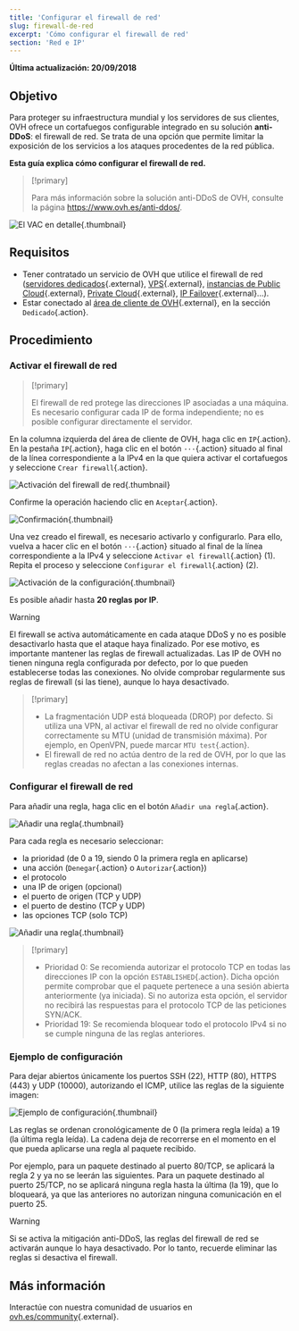 ```yaml
---
title: 'Configurar el firewall de red'
slug: firewall-de-red
excerpt: 'Cómo configurar el firewall de red'
section: 'Red e IP'
---
```


**Última actualización: 20/09/2018**

## Objetivo

Para proteger su infraestructura mundial y los servidores de sus clientes, OVH ofrece un cortafuegos configurable integrado en su solución **anti-DDoS**: el firewall de red. Se trata de una opción que permite limitar la exposición de los servicios a los ataques procedentes de la red pública.

**Esta guía explica cómo configurar el firewall de red.**


> [!primary]
>
> Para más información sobre la solución anti-DDoS de OVH, consulte la página <https://www.ovh.es/anti-ddos/>.
> 

![El VAC en detalle](images/vac-inside.png){.thumbnail}


## Requisitos

- Tener contratado un servicio de OVH que utilice el firewall de red ([servidores dedicados](https://www.ovh.es/servidores_dedicados/){.external}, [VPS](https://www.ovh.es/vps/){.external}, [instancias de Public Cloud](https://www.ovh.es/public-cloud/instancias/){.external}, [Private Cloud](https://www.ovh.es/private-cloud/){.external}, [IP Failover](https://www.ovh.es/servidores_dedicados/ip_failover.xml){.external}...).
- Estar conectado al [área de cliente de OVH](https://www.ovh.com/auth/?action=gotomanager){.external}, en la sección `Dedicado`{.action}.


## Procedimiento

### Activar el firewall de red

> [!primary]
>
> El firewall de red protege las direcciones IP asociadas a una máquina. Es necesario configurar cada IP de forma independiente; no es posible configurar directamente el servidor.
> 

En la columna izquierda del área de cliente de OVH, haga clic en `IP`{.action}. En la pestaña `IP`{.action}, haga clic en el botón `···`{.action} situado al final de la línea correspondiente a la IPv4 en la que quiera activar el cortafuegos y seleccione `Crear firewall`{.action}.

![Activación del firewall de red](images/firewall_creation.png){.thumbnail}

Confirme la operación haciendo clic en `Aceptar`{.action}.

![Confirmación](images/creationvalid.png){.thumbnail}

Una vez creado el firewall, es necesario activarlo y configurarlo. Para ello, vuelva a hacer clic en el botón `···`{.action} situado al final de la línea correspondiente a la IPv4 y seleccione `Activar el firewall`{.action} (1). Repita el proceso y seleccione `Configurar el firewall`{.action} (2).

![Activación de la configuración](images/activationconfig.png){.thumbnail}

Es posible añadir hasta **20 reglas por IP**.

> [!warning]
>
> El firewall se activa automáticamente en cada ataque DDoS y no es posible desactivarlo hasta que el ataque haya finalizado. Por ese motivo, es importante mantener las reglas de firewall actualizadas.
> Las IP de OVH no tienen ninguna regla configurada por defecto, por lo que pueden establecerse todas las conexiones.
> No olvide comprobar regularmente sus reglas de firewall (si las tiene), aunque lo haya desactivado.
> 


> [!primary]
>
> - La fragmentación UDP está bloqueada (DROP) por defecto. Si utiliza una VPN, al activar el firewall de red no olvide configurar correctamente su MTU (unidad de transmisión máxima). Por ejemplo, en OpenVPN, puede marcar `MTU test`{.action}.
> - El firewall de red no actúa dentro de la red de OVH, por lo que las reglas creadas no afectan a las conexiones internas.
>


### Configurar el firewall de red

Para añadir una regla, haga clic en el botón `Añadir una regla`{.action}.

![Añadir una regla](images/ajoutregle1.png){.thumbnail}

Para cada regla es necesario seleccionar:

- la prioridad (de 0 a 19, siendo 0 la primera regla en aplicarse)
- una acción (`Denegar`{.action} o `Autorizar`{.action})
- el protocolo
- una IP de origen (opcional)
- el puerto de origen (TCP y UDP)
- el puerto de destino (TCP y UDP)
- las opciones TCP (solo TCP)

![Añadir una regla](images/ajoutregle4.png){.thumbnail}


> [!primary]
>
> - Prioridad 0: Se recomienda autorizar el protocolo TCP en todas las direcciones IP con la opción `ESTABLISHED`{.action}. Dicha opción permite comprobar que el paquete pertenece a una sesión abierta anteriormente (ya iniciada). Si no autoriza esta opción, el servidor no recibirá las respuestas para el protocolo TCP de las peticiones SYN/ACK.
> - Prioridad 19: Se recomienda bloquear todo el protocolo IPv4 si no se cumple ninguna de las reglas anteriores.
> 

### Ejemplo de configuración

Para dejar abiertos únicamente los puertos SSH (22), HTTP (80), HTTPS (443) y UDP (10000), autorizando el ICMP, utilice las reglas de la siguiente imagen:

![Ejemplo de configuración](images/exemple.png){.thumbnail}

Las reglas se ordenan cronológicamente de 0 (la primera regla leída) a 19 (la última regla leída). La cadena deja de recorrerse en el momento en el que pueda aplicarse una regla al paquete recibido.

Por ejemplo, para un paquete destinado al puerto 80/TCP, se aplicará la regla 2 y ya no se leerán las siguientes. Para un paquete destinado al puerto 25/TCP, no se aplicará ninguna regla hasta la última (la 19), que lo bloqueará, ya que las anteriores no autorizan ninguna comunicación en el puerto 25.

> [!warning]
>
> Si se activa la mitigación anti-DDoS, las reglas del firewall de red se activarán aunque lo haya desactivado. Por lo tanto, recuerde eliminar las reglas si desactiva el firewall.
> 

## Más información

Interactúe con nuestra comunidad de usuarios en [ovh.es/community](https://www.ovh.es/community/){.external}.